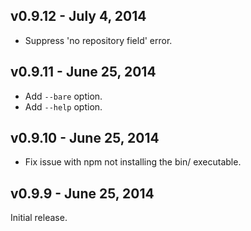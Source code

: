 ## v0.9.12 - July 4, 2014

 * Suppress 'no repository field' error.

## v0.9.11 - June 25, 2014

 * Add `--bare` option.
 * Add `--help` option.

## v0.9.10 - June 25, 2014

 * Fix issue with npm not installing the bin/ executable.

## v0.9.9 - June 25, 2014

Initial release.
